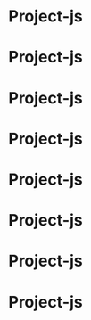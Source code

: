 # Project-js
# Project-js
# Project-js
# Project-js
# Project-js
# Project-js
# Project-js
# Project-js
